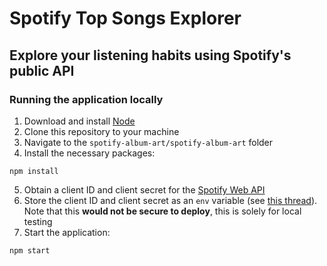 # Spotify Top Songs Explorer
## Explore your listening habits using Spotify's public API

### Running the application locally
1. Download and install [Node](https://nodejs.org/en/download/)
2. Clone this repository to your machine
3. Navigate to the `spotify-album-art/spotify-album-art` folder
4. Install the necessary packages:
```
npm install
```
5. Obtain a client ID and client secret for the [Spotify Web API](https://developer.spotify.com/documentation/web-api/)
6. Store the client ID and client secret as an `env` variable (see [this thread](https://stackoverflow.com/questions/48699820/how-do-i-hide-api-key-in-create-react-app)). Note that this **would not be secure to deploy**, this is solely for local testing
7. Start the application:
```
npm start
```
